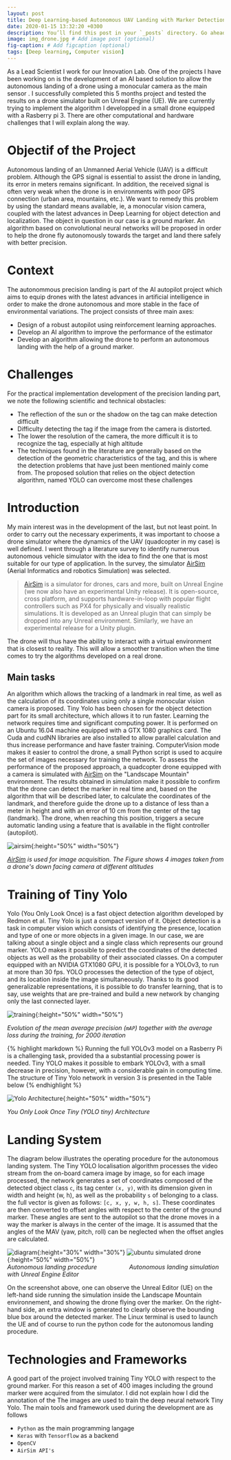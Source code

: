 ```yaml
---
layout: post
title: Deep Learning-based Autonomous UAV Landing with Marker Detection
date: 2020-01-15 13:32:20 +0300
description: You’ll find this post in your `_posts` directory. Go ahead and edit it and re-build the site to see your changes. # Add post description (optional)
image: img_drone.jpg # Add image post (optional)
fig-caption: # Add figcaption (optional)
tags: [Deep learning, Computer vision]
---
```


As a Lead Scientist I work for our Innovation Lab. One of the projects I have been working on is the development of an AI based solution to allow the autonomous landing of a drone using a monocular camera as the main sensor . I successfully completed this 5 months project and tested the results on a drone simulator built on Unreal Engine (UE). We are currently trying to implement the algorithm I developped in a small drone equipped with a Rasberry pi 3. There are other computational and hardware challenges that I will explain along the way. 

# Objectif of the Project
Autonomous landing of an Unmanned Aerial Vehicle (UAV) is a difficult problem. Although the GPS signal is essential to assist the drone in landing, its error in meters remains significant. In addition, the received signal is often very weak when the drone is in environments with poor GPS connection (urban area, mountains, etc.). We want to remedy this problem by using the standard means available, ie, a monocular vision camera, coupled with the latest advances in Deep Learning for object detection and localization. The object in question in our case is a ground marker. An algorithm based on convolutional neural networks will be proposed in order to help the drone fly autonomously towards the target and land there safely with better precision.


# Context
The autonommous precision landing is part of the AI ​​autopilot project which aims to equip drones with the latest advances in artificial intelligence in order to make the drone autonomous and more stable in the face of environmental variations. The project consists of three main axes: 
* Design of a robust autopilot using reinforcement learning approaches. 
* Develop an AI algorithm to improve the performance of the estimator 
* Develop an algorithm allowing the drone to perform an autonomous landing with the help of a ground marker. 

# Challenges
For the practical implementation development of the precision landing part, we note the following scientific and technical obstacles:
* The reflection of the sun or the shadow on the tag can make detection difficult
* Difficulty detecting the tag if the image from the camera is distorted.
* The lower the resolution of the camera, the more difficult it is to recognize the tag, especially at high altitude
* The techniques found in the literature are generally based on the detection of the geometric characteristics of the tag, and this is where the detection problems that have just been mentioned mainly come from. The proposed solution that relies on the object detection algorithm, named YOLO can overcome most these challenges 

# Introduction
My main interest was in the development of the last, but not least point. In order to carry out the necessary experiments, it was important to choose a drone simulator where the dynamics of the UAV (quadcopter in my case) is well defined. I went through a literature survey to identify numerous autonomous vehicle simulator with the idea to find the one that is most suitable for our type of application. In the survey, the simulator [AirSim][AirSim] (Aerial Informatics and robotics Simulation) was selected. 
>[AirSim][AirSim] is a simulator for drones, cars and more, built on Unreal Engine (we now also have an experimental Unity release). It is open-source, cross platform, and supports hardware-in-loop with popular flight controllers such as PX4 for physically and visually realistic simulations. It is developed as an Unreal plugin that can simply be dropped into any Unreal environment. Similarly, we have an experimental release for a Unity plugin. 

The drone will thus have the ability to interact with a virtual environment that is closest to reality. This will allow a smoother transition when the time comes to try the algorithms developed on a real drone.  


## Main tasks
An algorithm which allows the tracking of a landmark in real time, as well as the calculation of its coordinates using only a single monocular vision camera is proposed. Tiny Yolo has been chosen for the object detection part for its small architecture, which allows it to run faster. Learning the network requires time and significant computing power. It is performed on an Ubuntu 16.04 machine equipped with a GTX 1080 graphics card. The Cuda and cudNN libraries are also installed to allow parallel calculation and thus increase performance and have faster training. ComputerVision mode makes it easier to control the drone, a small Python script is used to acquire the set of images necessary for training the network. To assess the performance of the proposed approach, a quadcopter drone equipped with a camera is simulated with [AirSim][AirSim] on the "Landscape Mountain" environment. The results obtained in simulation make it possible to confirm that the drone can detect the marker in real time and, based on the algorithm that will be described later, to calculate the coordinates of the landmark, and therefore guide the drone up to a distance of less than a meter in height and with an error of 10 cm from the center of the tag (landmark). The drone, when reaching this position, triggers a secure automatic landing using a feature that is available in the flight controller (autopilot).   


![airsim]({{site.baseurl}}/images/airsim_01.jpg){:height="50%" width="50%"}

*[AirSim][AirSim] is used for image acquisition. The Figure shows 4 images taken from a drone's down facing camera at different altitudes*
# Training of Tiny Yolo

Yolo (You Only Look Once) is a fast object detection algorithm developed by Redmon et al. Tiny Yolo is just a compact version of it. Object detection is a task in computer vision which consists of identifying the presence, location and type of one or more objects in a given image. In our case, we are talking about a single object and a single class which represents our ground marker. YOLO makes it possible to predict the coordinates of the detected objects as well as the probability of their associated classes. On a computer equipped with an NVIDIA GTX1080 GPU, it is possible for a YOLOv3, to run at more than 30 fps. YOLO processes the detection of the type of object, and its location inside the image simultaneously. Thanks to its good generalizable representations, it is possible to do transfer learning, that is to say, use weights that are pre-trained and build a new network by changing only the last connected layer.

![training]({{site.baseurl}}/images/chart1.png){:height="50%" width="50%"}

*Evolution of the mean average precision (`mAP`) together with the average loss during the training, for 2000 iteration*


{% highlight markdown %}
Running the full YOLOv3 model on a Rasberry Pi is a challenging task, provided tha a substantial processing power is needed. Tiny YOLO makes it possible to embark YOLOv3, with a small decrease in precision, however,  with a considerable gain in computing time. The structure of Tiny Yolo network in version 3 is presented in the Table below
{% endhighlight %}

<!-- The above chart displays the evolution of the mean average precision (`mAP`) together with the average loss during the training.  -->

![Yolo Architecture]({{site.baseurl}}/images/yolo_architecture.png){:height="50%" width="50%"}

*You Only Look Once Tiny (YOLO tiny) Architecture*
# Landing System 
The diagram below illustrates the operating procedure for the autonomous landing system. The Tiny YOLO localisation algorithm processes the video stream from the on-board camera image by image, so for each image processed, the network generates a set of coordinates composed of the detected object class `c`, its tag center `(x, y)`, with its dimension given in width and height (w, h), as well as the probability `s` of belonging to a class. the full vector is given as follows: `[c, x, y, w, h, s]`. These coordinates are then converted to offset angles with respect to the center of the ground marker. These angles are sent to the autopilot so that the drone moves in a way  the marker is always in the center of the image. It is assumed that the angles of the MAV (yaw, pitch, roll) can be neglected when the offset angles are calculated. 

![diagram]({{site.baseurl}}/images/diagram.png){:height="30%" width="30%"}
![ubuntu simulated drone]({{site.baseurl}}/images/sim_drone.jpg){:height="50%" width="50%"}  
*Autonomous landing procedure &nbsp;&nbsp;&nbsp;   &nbsp;   &nbsp;   &nbsp;  &nbsp;  &nbsp;  &nbsp;  &nbsp;   Autonomous landing simulation with Unreal Engine Editor*

On the screenshot above, one can observe the Unreal Editor (UE) on the left-hand side running the simulation inside the Landscape Mountain environnement, and showing the drone flying over the marker. On the right-hand side, an extra window is generated to clearly observe the bounding blue box around the detected marker. The Linux terminal is used to launch the UE and of course to run the python code for the autonomous landing procedure.

[AirSim]: https://github.com/microsoft/AirSim



# Technologies and Frameworks 
A good part of the project involved training Tiny YOLO with respect to the ground marker. For this reason a set of 400 images including the ground marker were acquired from the simulator. I did not explain how I did the annotation of the The images are used to train the deep neural network Tiny Yolo. The main tools and framework used during the development are as follows 

* `Python` as the main programming langage
* `Keras` with `Tensorflow` as a backend
* `OpenCV`
* `AirSim API's`

<!-- ![training]({{site.baseurl}}/images/chart1.png){:height="50%" width="50%"} -->